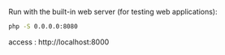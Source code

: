 Run with the built-in web server (for testing web applications):

```bash
php -S 0.0.0.0:8080
```

access : http://localhost:8000
